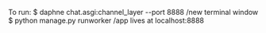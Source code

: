 To run:
$ daphne chat.asgi:channel_layer --port 8888
/new terminal window
$ python manage.py runworker
/app lives at localhost:8888
